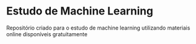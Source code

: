 # Estudo de Machine Learning
 Repositório criado para o estudo de machine learning utilizando materiais online disponíveis gratuitamente
